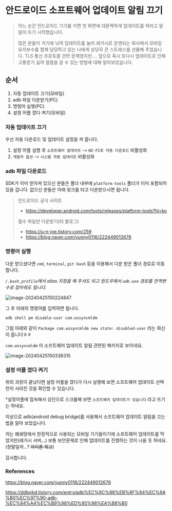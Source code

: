 # 안드로이드 소프트웨어 업데이트 알림 끄기

> 어느 순간 안드로이드 기기를 키면 첫 화면에 대문짝하게 업데이트를 하라고 알람이 뜨기 시작했습니다.
>
> 많은 분들이 거기에 낚여 업데이트를 눌러 레거시로 운영되는 회사에서 모바일 유지보수를 함께 담당하고 있는 나에게 상당히 큰 스트레스를 선물해 주었습니다. TLS 통신 프로토콜 관련 문제였지만.... 앞으로 혹시 또다시 업데이트로 인해 고통받기 싫어 알람을 끌 수 있는 방법에 대해 알아보았습니다.

## 순서

1. 자동 업데이트 끄기(모바일)
2. adb 파일 다운받기(PC)
3. 명령어 실행(PC)
4. 설정 어플 껐다 켜기(모바일)

### 자동 업데이트 끄기

우선 자동 다운로드 및 업데이트 설정을 꺼 줍니다.

1. 설정 어플 실행 후 `소프트웨어 업데이트` -> `WI-FI로 자동 다운로드` 비활성화
2. `개발자 옵션` -> `시스템 자동 업데이트` 비활성화

### adb 파일 다운로드

SDK가 이미 받아져 있으신 분들은 폴더 내부에 `platform-tools` 폴더가 이미 포함되어 있을 겁니다. 없으신 분들은 아래 링크를 타고 다운받으시면 됩니다.

> 안드로이드 공식 사이트
>
> - https://developer.android.com/tools/releases/platform-tools?hl=ko
>
> 필수 파일만 다운받기(타 블로그)
>
> - https://u-n-joe.tistory.com/259
> - https://blog.naver.com/yunny0116/222449012676

### 명령어 실행

다운 받으셨다면 `cmd`, `terminal`, `git bash` 등을 이용해서 다운 받은 폴더 경로로 이동합니다.

*`/.bash_profile`에서 alias 지정을 해 주셔도 되고 윈도우에서 `adb.exe` 경로를 전역변수로 잡아줘도 됩니다.*

![image-20240425150224847](C:\Users\admin\AppData\Roaming\Typora\typora-user-images\image-20240425150224847.png)

그 후 아래의 명령어를 입력하면 됩니다.

```
adb shell pm disable-user com.wssyncmldm
```

그럼 아래와 같이 `Package com.wssyncmldm new state: disabled-user` 라는 회신이 옵니다ㅎㅎ

`com.wssyncmldm` 이 소프트웨어 업데이트 알림 관련된 패키지로 보이네요.

![image-20240425150336315](C:\Users\admin\AppData\Roaming\Typora\typora-user-images\image-20240425150336315.png)

### 설정 어플 껐다 켜기

위의 과정이 끝났다면 설정 어플을 껐다가 다시 실행해 보면 소프트웨어 업데이트 선택란이 사라진 것을 확인할 수 있습니다.

*설정어플에 접속해서 상단으로 스크롤해 보면 `소프트웨어 업데이트가 있습니다` 라고 뜨기는 하네요.



이상으로 adb(android debug bridge)를 사용해서 소프트웨어 업데이트 알림을 끄는 법을 알아 보았습니다.

저는 폐쇄망에서 한정적으로 사용되는 모바일 기기들이기에 소프트웨어 업데이트를 막았지만(레거시 서버...) 보통 보안문제로 인해 업데이트를 진행하는 것이 나을 듯 하네요.(정말일까...? ~~아이폰 최고~~)

감사합니다.



### References

https://blog.naver.com/yunny0116/222449012676

https://ddbobd.tistory.com/entry/adb%EC%9C%88%EB%8F%84%EC%9A%B0%EC%97%90-adb-%EC%84%A4%EC%B9%98%ED%95%98%EA%B8%B0